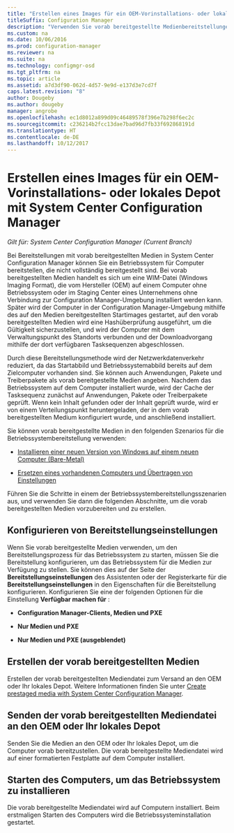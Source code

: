 ```yaml
---
title: "Erstellen eines Images für ein OEM-Vorinstallations- oder lokales Depot"
titleSuffix: Configuration Manager
description: "Verwenden Sie vorab bereitgestellte Medienbereitstellungen zum Reduzieren des Netzwerkverkehrs, während Sie ein Betriebssystem für Computer bereitstellen, die nicht vollständig bereitgestellt sind."
ms.custom: na
ms.date: 10/06/2016
ms.prod: configuration-manager
ms.reviewer: na
ms.suite: na
ms.technology: configmgr-osd
ms.tgt_pltfrm: na
ms.topic: article
ms.assetid: a7d3df90-062d-4d57-9e9d-e137d3e7cd7f
caps.latest.revision: "8"
author: Dougeby
ms.author: dougeby
manager: angrobe
ms.openlocfilehash: ec1d8012a899d09c46489578f396e7b298f6ec2c
ms.sourcegitcommit: c236214b2fcc13dae7bad96d7fb33f692868191d
ms.translationtype: HT
ms.contentlocale: de-DE
ms.lasthandoff: 10/12/2017
---
```

# <a name="create-an-image-for-an-oem-in-factory-or-a-local-depot-with-system-center-configuration-manager"></a>Erstellen eines Images für ein OEM-Vorinstallations- oder lokales Depot mit System Center Configuration Manager

*Gilt für: System Center Configuration Manager (Current Branch)*

Bei Bereitstellungen mit vorab bereitgestellten Medien in System Center Configuration Manager können Sie ein Betriebssystem für Computer bereitstellen, die nicht vollständig bereitgestellt sind. Bei vorab bereitgestellten Medien handelt es sich um eine WIM-Datei (Windows Imaging Format), die vom Hersteller (OEM) auf einem Computer ohne Betriebssystem oder im Staging Center eines Unternehmens ohne Verbindung zur Configuration Manager-Umgebung installiert werden kann. Später wird der Computer in der Configuration Manager-Umgebung mithilfe des auf den Medien bereitgestellten Startimages gestartet, auf den vorab bereitgestellten Medien wird eine Hashüberprüfung ausgeführt, um die Gültigkeit sicherzustellen, und wird der Computer mit dem Verwaltungspunkt des Standorts verbunden und der Downloadvorgang mithilfe der dort verfügbaren Tasksequenzen abgeschlossen.


Durch diese Bereitstellungsmethode wird der Netzwerkdatenverkehr reduziert, da das Startabbild und Betriebssystemabbild bereits auf dem Zielcomputer vorhanden sind. Sie können auch Anwendungen, Pakete und Treiberpakete als vorab bereitgestellte Medien angeben. Nachdem das Betriebssystem auf dem Computer installiert wurde, wird der Cache der Tasksequenz zunächst auf Anwendungen, Pakete oder Treiberpakete geprüft. Wenn kein Inhalt gefunden oder der Inhalt geprüft wurde, wird er von einem Verteilungspunkt heruntergeladen, der in dem vorab bereitgestellten Medium konfiguriert wurde, und anschließend installiert.  

 Sie können vorab bereitgestellte Medien in den folgenden Szenarios für die Betriebssystembereitstellung verwenden:  

-   [Installieren einer neuen Version von Windows auf einem neuen Computer (Bare-Metal)](install-new-windows-version-new-computer-bare-metal.md)  

-   [Ersetzen eines vorhandenen Computers und Übertragen von Einstellungen](replace-an-existing-computer-and-transfer-settings.md)  

 Führen Sie die Schritte in einem der Betriebssystembereitstellungsszenarien aus, und verwenden Sie dann die folgenden Abschnitte, um die vorab bereitgestellten Medien vorzubereiten und zu erstellen.  

## <a name="configure-deployment-settings"></a>Konfigurieren von Bereitstellungseinstellungen  
 Wenn Sie vorab bereitgestellte Medien verwenden, um den Bereitstellungsprozess für das Betriebssystem zu starten, müssen Sie die Bereitstellung konfigurieren, um das Betriebssystem für die Medien zur Verfügung zu stellen. Sie können dies auf der Seite der **Bereitstellungseinstellungen** des Assistenten oder der Registerkarte für die **Bereitstellungseinstellungen** in den Eigenschaften für die Bereitstellung konfigurieren.  Konfigurieren Sie eine der folgenden Optionen für die Einstellung **Verfügbar machen für** :  

-   **Configuration Manager-Clients, Medien und PXE**  

-   **Nur Medien und PXE**  

-   **Nur Medien und PXE (ausgeblendet)**  

## <a name="create-the-prestaged-media"></a>Erstellen der vorab bereitgestellten Medien  
 Erstellen der vorab bereitgestellten Mediendatei zum Versand an den OEM oder Ihr lokales Depot. Weitere Informationen finden Sie unter [Create prestaged media with System Center Configuration Manager](create-prestaged-media.md).  

## <a name="send-the-prestaged-media-file-to-the-oem-or-local-depot"></a>Senden der vorab bereitgestellten Mediendatei an den OEM oder Ihr lokales Depot  
 Senden Sie die Medien an den OEM oder Ihr lokales Depot, um die Computer vorab bereitzustellen. Die vorab bereitgestellte Mediendatei wird auf einer formatierten Festplatte auf dem Computer installiert.  

## <a name="start-the-computer-to-install-the-operating-system"></a>Starten des Computers, um das Betriebssystem zu installieren  
 Die vorab bereitgestellte Mediendatei wird auf Computern installiert. Beim erstmaligen Starten des Computers wird die Betriebssysteminstallation gestartet.  
